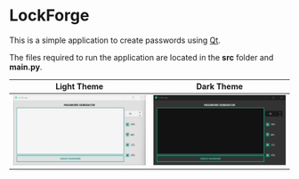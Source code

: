 # LockForge

This is a simple application to create passwords using [Qt](https://www.qt.io).

The files required to run the application are located in the **src** folder and **main.py**.


| **Light Theme** | **Dark Theme** |
|-----------------|----------------|
| ![Light Theme](img/screen-light%20v1.0.png) | ![Dark Theme](img/screen-dark%20v1.0.png) |
